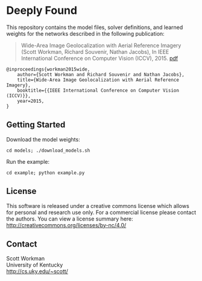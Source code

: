 # Deeply Found 

This repository contains the model files, solver definitions, and
learned weights for the networks described in the following
publication: 

> Wide-Area Image Geolocalization with Aerial Reference Imagery (Scott
> Workman, Richard Souvenir, Nathan Jacobs), In IEEE International
> Conference on Computer Vision (ICCV), 2015.
> [pdf](http://www.cv-foundation.org/openaccess/content_iccv_2015/papers/Workman_Wide-Area_Image_Geolocalization_ICCV_2015_paper.pdf) 

```
@inproceedings{workman2015wide,
    author={Scott Workman and Richard Souvenir and Nathan Jacobs},
    title={Wide-Area Image Geolocalization with Aerial Reference Imagery},
    booktitle={{IEEE International Conference on Computer Vision (ICCV)}},
    year=2015,
}
```

## Getting Started

Download the model weights:

```cd models; ./download_models.sh```

Run the example:

```cd example; python example.py```

## License

This software is released under a creative commons license which
allows for personal and research use only. For a commercial license
please contact the authors. You can view a license summary here:
http://creativecommons.org/licenses/by-nc/4.0/

## Contact

Scott Workman  
University of Kentucky  
http://cs.uky.edu/~scott/

